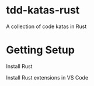 # tdd-katas-rust
A collection of code katas in Rust

# Getting Setup
Install Rust

Install Rust extensions in VS Code
